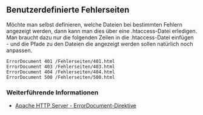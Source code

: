 ## Benutzerdefinierte Fehlerseiten

Möchte man selbst definieren, welche Dateien bei bestimmten Fehlern angezeigt werden,
dann kann man dies über eine .htaccess-Datei erledigen. Man braucht dazu nur die folgenden
Zeilen in die .htaccess-Datei einfügen - und die Pfade zu den Dateien die angezeigt werden
sollen natürlich noch anpassen.

```apache_conf
ErrorDocument 401 /Fehlerseiten/401.html
ErrorDocument 403 /Fehlerseiten/403.html
ErrorDocument 404 /Fehlerseiten/404.html
ErrorDocument 500 /Fehlerseiten/500.html
```

### Weiterführende Informationen

- [Apache HTTP Server - ErrorDocument-Direktive](https://httpd.apache.org/docs/2.0/mod/core.html#errordocument)
